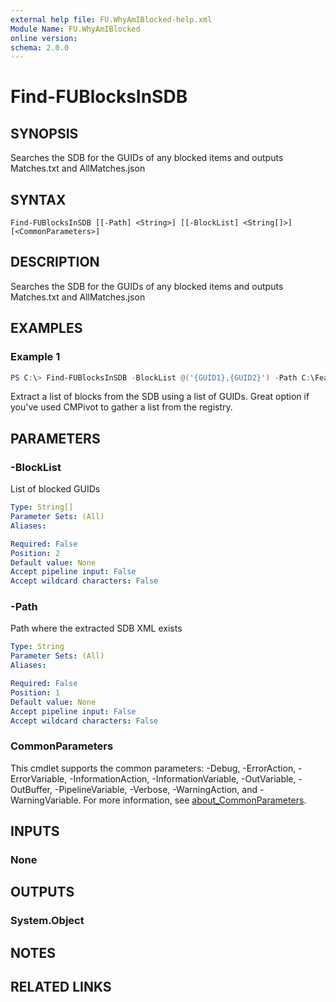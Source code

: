 ```yaml
---
external help file: FU.WhyAmIBlocked-help.xml
Module Name: FU.WhyAmIBlocked
online version:
schema: 2.0.0
---
```


# Find-FUBlocksInSDB

## SYNOPSIS
Searches the SDB for the GUIDs of any blocked items and outputs Matches.txt and AllMatches.json

## SYNTAX

```
Find-FUBlocksInSDB [[-Path] <String>] [[-BlockList] <String[]>] [<CommonParameters>]
```

## DESCRIPTION
Searches the SDB for the GUIDs of any blocked items and outputs Matches.txt and AllMatches.json

## EXAMPLES

### Example 1
```powershell
PS C:\> Find-FUBlocksInSDB -BlockList @('{GUID1},{GUID2}') -Path C:\FeatureUpdateBlocks\PathToSdbXML
```

Extract a list of blocks from the SDB using a list of GUIDs. Great option if you've used CMPivot to gather a list from the registry.

## PARAMETERS

### -BlockList
List of blocked GUIDs

```yaml
Type: String[]
Parameter Sets: (All)
Aliases:

Required: False
Position: 2
Default value: None
Accept pipeline input: False
Accept wildcard characters: False
```

### -Path
Path where the extracted SDB XML exists

```yaml
Type: String
Parameter Sets: (All)
Aliases:

Required: False
Position: 1
Default value: None
Accept pipeline input: False
Accept wildcard characters: False
```

### CommonParameters
This cmdlet supports the common parameters: -Debug, -ErrorAction, -ErrorVariable, -InformationAction, -InformationVariable, -OutVariable, -OutBuffer, -PipelineVariable, -Verbose, -WarningAction, and -WarningVariable. For more information, see [about_CommonParameters](http://go.microsoft.com/fwlink/?LinkID=113216).

## INPUTS

### None

## OUTPUTS

### System.Object
## NOTES

## RELATED LINKS
